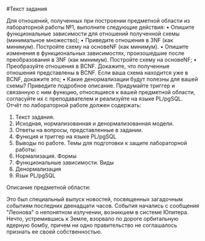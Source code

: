 #Текст задания

Для отношений, полученных при построении предметной области из лабораторной работы №1, выполните следующие действия:
•	Опишите функциональные зависимости для отношений полученной схемы (минимальное множество);
•	Приведите отношения в 3NF (как минимум). Постройте схему на основеNF (как минимум). 
•	Опишите изменения в функциональных зависимостях, произошедшие после преобразования в 3NF (как минимум). Постройте схему на основеNF;
•	Преобразуйте отношения в BCNF. Докажите, что полученные отношения представлены в BCNF. Если ваша схема находится уже в BCNF, докажите это;
•	Какие денормализации будут полезны для вашей схемы? Приведите подробное описание.
Придумайте триггер и связанную с ним функцию, относящиеся к вашей предметной области, согласуйте их с преподавателем и реализуйте на языке PL/pgSQL.
Отчёт по лабораторной работе должен содержать:
1.	Текст задания.
2.	Исходная, нормализованная и денормализованная модели.
3.	Ответы на вопросы, представленные в задании.
4.	Функция и триггер на языке PL/pgSQL
5.	Выводы по работе.
Темы для подготовки к защите лабораторной работы:
1.	Нормализация. Формы
2.	Функциональные зависимости. Виды
3.	Денормализация
4.	Язык PL/pgSQL

Описание предметной области:

Это был специальный выпуск новостей, посвященных загадочным событиям последних двенадцати часов. События начались с сообщения "Леонова" о непонятном излучении, возникшем в системе Юпитера. Нечто, устремившись к Земле, взорвало по дороге орбитальную ядерную бомбу, причем ни одно правительство не соглашалось признать ее своей собственностью.
